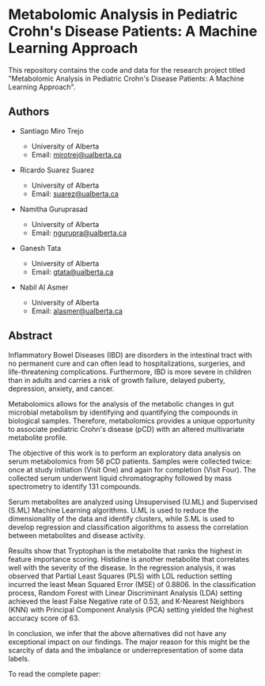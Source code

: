 # Metabolomic Analysis in Pediatric Crohn's Disease Patients: A Machine Learning Approach

This repository contains the code and data for the research project titled "Metabolomic Analysis in Pediatric Crohn's Disease Patients: A Machine Learning Approach".

## Authors


- Santiago Miro Trejo
  - University of Alberta
  - Email: mirotrej@ualberta.ca


- Ricardo Suarez Suarez
  - University of Alberta
  - Email: suarez@ualberta.ca

- Namitha Guruprasad
  - University of Alberta
  - Email: ngurupra@ualberta.ca

- Ganesh Tata
  - University of Alberta
  - Email: gtata@ualberta.ca


- Nabil Al Asmer
  - University of Alberta
  - Email: alasmer@ualberta.ca

## Abstract

Inflammatory Bowel Diseases (IBD) are disorders in the intestinal tract with no permanent cure and can often lead to hospitalizations, surgeries, and life-threatening complications. Furthermore, IBD is more severe in children than in adults and carries a risk of growth failure, delayed puberty, depression, anxiety, and cancer.

Metabolomics allows for the analysis of the metabolic changes in gut microbial metabolism by identifying and quantifying the compounds in biological samples. Therefore, metabolomics provides a unique opportunity to associate pediatric Crohn's disease (pCD) with an altered multivariate metabolite profile.

The objective of this work is to perform an exploratory data analysis on serum metabolomics from 56 pCD patients. Samples were collected twice: once at study initiation (Visit One) and again for completion (Visit Four). The collected serum underwent liquid chromatography followed by mass spectrometry to identify 131 compounds.

Serum metabolites are analyzed using Unsupervised (U.ML) and Supervised (S.ML) Machine Learning algorithms. U.ML is used to reduce the dimensionality of the data and identify clusters, while S.ML is used to develop regression and classification algorithms to assess the correlation between metabolites and disease activity.

Results show that Tryptophan is the metabolite that ranks the highest in feature importance scoring. Histidine is another metabolite that correlates well with the severity of the disease. In the regression analysis, it was observed that Partial Least Squares (PLS) with LOL reduction setting incurred the least Mean Squared Error (MSE) of 0.8806. In the classification process, Random Forest with Linear Discriminant Analysis (LDA) setting achieved the least False Negative rate of 0.53, and K-Nearest Neighbors (KNN) with Principal Component Analysis (PCA) setting yielded the highest accuracy score of 63.

In conclusion, we infer that the above alternatives did not have any exceptional impact on our findings. The major reason for this might be the scarcity of data and the imbalance or underrepresentation of some data labels.

To read the complete paper: 
